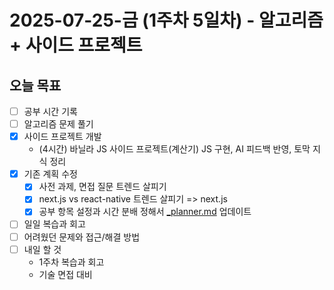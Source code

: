 # 2025-07-25-금 (1주차 5일차) - 알고리즘 + 사이드 프로젝트

## 오늘 목표

- [ ] 공부 시간 기록
- [ ] 알고리즘 문제 풀기
- [x] 사이드 프로젝트 개발
  - (4시간) 바닐라 JS 사이드 프로젝트(계산기) JS 구현, AI 피드백 반영, 토막 지식 정리
- [x] 기존 계획 수정
  - [x] 사전 과제, 면접 질문 트렌드 살피기
  - [x] next.js vs react-native 트렌드 살피기 => next.js
  - [x] 공부 항목 설정과 시간 분배 정해서 [\_planner.md](/_log/_planner.md) 업데이트
- [ ] 일일 복습과 회고
- [ ] 어려웠던 문제와 접근/해결 방법
- [ ] 내일 할 것
  - 1주차 복습과 회고
  - 기술 면접 대비
